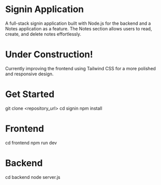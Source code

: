 # Signin Application

A full-stack signin application built with Node.js for the backend and a Notes application as a feature. The Notes section allows users to read, create, and delete notes effortlessly.

# Under Construction!

Currently improving the frontend using Tailwind CSS for a more polished and responsive design.

# Get Started

git clone <repository_url>
cd signin
npm install

# Frontend

cd frontend
npm run dev

# Backend

cd backend
node server.js
